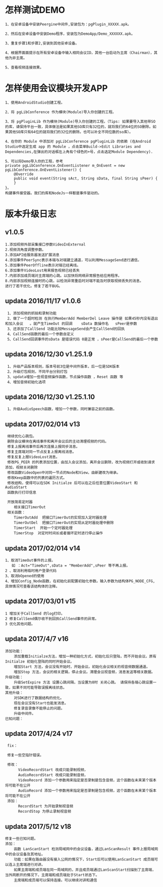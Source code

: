 ﻿

# 怎样测试DEMO

    1、在安卓设备中安装Peergine中间件,安装包为：pgPlugin_XXXXX.apk。
	
	2、然后在安卓设备中安装Demo程序，安装包为DemoApp/Demo_XXXXXX.apk。
	
	3、重复步骤1和步骤2,安装到其他安卓设备。
	
	4、根据界面面提示在所有安卓设备中输入相同会议ID，其他一台启动为主席（Chairman），其他为非主席。
	
	5、查看视频连接效果。

	
# 怎样使用会议模块开发APP
	
	1、使用AndroidStudio创建工程。
	
	2、将 pgLibConference 作为模块(Module)导入你创建的工程。
	
	3、将 pgPluginLib 作为模块(Module)导入你创建的工程。（Tips: 如果要导入其他带SO的库，请保持平台一致，具体做法是如果其他SO库只有32位的，就将我们的64位的SO删除。如果其他SO库只有64位的就将我们的32位的删除。也可以补全不同位数的so库）。

	4、在你的 Module 中添加对 pgLibConference pgPluginLib 的依赖 (在Android Studio中选定生成 app 的 Module ，点击菜单Build->Edit Libraries and Dependencies,在弹出的对话框左上角有个绿色的+号，点击选定Module Dependency).
	
	5、可以将Demo导入你的工程，参考
	private pgLibConference.OnEventListener m_OnEvent = new pgLibConference.OnEventListener() {
		@Override
		public void event(String sAct, String sData, final String sPeer) {
		}
	}。
	构建事件接受器。我们的库和NodeJs一样都是事件驱动的。
	
	
# 版本升级日志
##    v1.0.5
    1.添加视频外部采集接口参数VideoInExternal
    2.视频流角度调整参数。
    3.添加API给服务器发送扩展消息
    4.添加事件PeerSync表示本端与对端建立通道，可以利用MessageSend进行通信。
    5.添加事件PeerOffline表示对端已经离线。
    6.添加事件VideoLost用来报告视频已经丢失
    7.内部添加成员端对主席端的心跳。以加快将网络异常报告给应用程序。
    8.内部添加视频连接时的心跳，以检测异常重启时对端不能及时获取视频丢失的消息。
    进行了若干优化。修复了若干BUG。

## updata 2016/11/17 v1.0.6
     1、添加视频的抓拍和录制功能
     2、做了一个超时检测 在执行MemberAdd MemberDel Leave 操作是 如果45秒内没有退出和加入会议   。就产生TimeOut 的回调    sData 数操作名   sPeer是参数
     3、还添加了CallSend 功能比较MessageSend会产生CallSend的回执
     4、CallSend函数的最后一个参数自定义
     5、CallSend回调事件的sData 是错误代码 0是正常 ，sPeer是CallSend的最后一个参数

## updata 2016/12/30 v1.25.1.9
     1、升级产品版本规则，版本号前3位是中间件版本，后一位是SDK版本
     2、升级打包规则，不同平台分别打包
     3、updata增加一些视音频操作函数，节点操作函数 ，Reset 函数 等
     4、增加音频初始化选项

## updata 2016/12/30 v1.25.1.10
     1、升级AudioSpeech函数，增加一个参数，同时兼容之前的函数。


## updata 2017/02/014 v13
     继续优化心跳包。
     删除会议模块在离线事件和离开会议后的主动清理视频的代码。
     修复上报离线事件后再次连接上报同步消息。
     修复主席端对同一节点反复上报离线消息。
     修复反复上报VideoLost消息。
     修改PG_PEER 的列表添加位置，由加入会议添加，离开会议删除，改为视频打开或收到请求添加，视频关闭删除
     修改函数VideoOpen中对同一节点的Node和View，由新建改为继承。
     修改Keep函数中的列表的遍历方式。
     修改结构，使得可以在SDK Initialze 后可以在之后任意位置VideoStart 和AudioStart
     函数执行打印信息

     开放简易定时器
        相关接口TimerOut
     相关函数：
        TimerOutAdd  把接口TimerOut的实现加入定时器处理
        TimerOutDel  把接口TimerOut的实现从定时器处理中删除
        TimerStart  开始一个定时器处理
        TimerStop  对定时时间长或者循环定时进行停止操作

## updata 2017/02/014 v14
    1、取消TimeOut事件的上报。
       如 ：Act="TimeOut",sData = "MemberAdd",sPeer 等不再上报。
    2 、取消利用临时用户登录代码
    3、取消bOpened的使用
    4、增加Config_Node函数，在初始化前配置初始化参数。输入参数为结构体PG_NODE_CFG,具体情况可查看该结构体的注释。

## updata 2017/03/01 v15
    1 增加关于CallSend 的log打印。
    2 修复CallSend偶尔收不到回执CallSend事件的异常。
    3 优化其他问题。

##  updata 2017/4/7 v16
    添加功能：
        添加重载Initialze方法，增加一种初始化方式，初始化后只登陆，而不开始会议。原有Initialze 初始化登陆的同时开始会议。
        增加Start 方法，会议没有开始时，开始会议。初始化会议相关的视音频数据通道。
        增加Stop 方法，会议的相关逻辑，停止会议。清理会议视音频，消息发送等相关数据。
    升级功能：
        升级SetExpire 方法 设置心跳间隔，当设置为0时 关闭心跳。 请保持各端心跳设置一致，如果不同可能导致误报离线状态。
    其他升级：
        对SDK进行了数据结构的优化。
        现在会议没有Start也能发消息。
        修复录音录像不能停止的问题。
        升级中间件。
    已知问题：


## updata 2017/4/24 v17
     fix：

     修复一些空指针错误。

     修改：
          VideoRecordStart 改成只能录制视频，
          AudioRecordStart 改成只能录制音频，
          VideoRecord 添加一个参数用来指定是否录制是包含音频，这个函数在未来某个版本将可能不在公开
          AudioRecord 添加一个参数用来指定是否录制是包含视频，这个函数在未来某个版本将可能不在公开
     添加：
          RecordStart 为开始录制视音频
          RecordStop 为停止录制视音频


##  updata 2017/5/12 v18
    修复一些已知问题。
    添加：
        函数 LanScanStart 检测局域网中的会议设备，通过LanScanResult 事件上报局域网中的会议设备及其地址。
        功能：如果在路由器没有接入公网的情况下，Start后可以使用LanScanStart 成员端可以连上主席端进行对讲。
        如果主席端和成员端在同一局域网的，并且成员端通过LanScanStart扫描到了主席端，当外网断开的情况下，主席端和成员端处于Start状态下。
        主席端和成员端可以保持连接。可以继续对讲和通信
